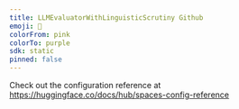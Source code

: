 ```yaml
---
title: LLMEvaluatorWithLinguisticScrutiny Github
emoji: 👀
colorFrom: pink
colorTo: purple
sdk: static
pinned: false
---
```


Check out the configuration reference at https://huggingface.co/docs/hub/spaces-config-reference

